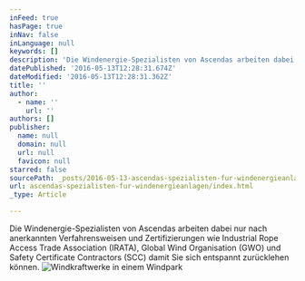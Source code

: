 ```yaml
---
inFeed: true
hasPage: true
inNav: false
inLanguage: null
keywords: []
description: 'Die Windenergie-Spezialisten von Ascendas arbeiten dabei nur nach anerkannten Verfahrensweisen und Zertifizierungen wie Industrial Rope Access Trade Association (IRATA), Global Wind Organisation (GWO) und Safety Certificate Contractors (SCC) damit Sie sich entspannt zurücklehen können. '
datePublished: '2016-05-13T12:28:31.674Z'
dateModified: '2016-05-13T12:28:31.362Z'
title: ''
author:
  - name: ''
    url: ''
authors: []
publisher:
  name: null
  domain: null
  url: null
  favicon: null
starred: false
sourcePath: _posts/2016-05-13-ascendas-spezialisten-fur-windenergieanlagen.md
url: ascendas-spezialisten-fur-windenergieanlagen/index.html
_type: Article

---
```

Die Windenergie-Spezialisten von Ascendas arbeiten dabei nur nach anerkannten Verfahrensweisen und Zertifizierungen wie Industrial Rope Access Trade Association (IRATA), Global Wind Organisation (GWO) und Safety Certificate Contractors (SCC) damit Sie sich entspannt zurücklehen können. ![Windkraftwerke in einem Windpark](https://the-grid-user-content.s3-us-west-2.amazonaws.com/625ebd27-db28-4abc-a81b-1ce65f651341.jpg)